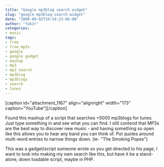 ```yaml
---
title: "Google mp3blog search widget"
slug: "google-mp3blog-search-widget"
date: "2008-08-02T10:54:23-06:00"
author: "fak3r"
categories:
- music
tags:
- free
- free mp3s
- google
- google gadget
- mashup
- mp3
- mp3 search
- mp3blog
- mp3blogs
- search
- tunes
---
```


[caption id="attachment_1167" align="alignright" width="173" caption="YouTube"][/caption]

Found this mashup of a script that searches +5000 mp3blogs for tunes.  Just type something in and see what you can find.  I still contend that MP3s are the best way to discover new music - and having something so open like this allows you to hear any band you can think of.  Put quotes around multi-word entries to narrow things down. (ie- "The Smoking Popes")

This was a gadget/script someone wrote so you get directed to his page, I want to look into making my own search like this, but have it be a stand-alone, down loadable script, maybe in PHP.
